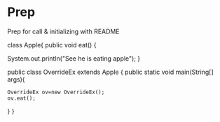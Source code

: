 # Prep
Prep for call &amp; initializing with README

class Apple{
  public void eat() {
  
  System.out.println("See he is eating apple");
  }
  
public class OverrideEx extends Apple
{
  public static void main(String[] args){
  
    OverrideEx ov=new OverrideEx();
    ov.eat();
  }
}

